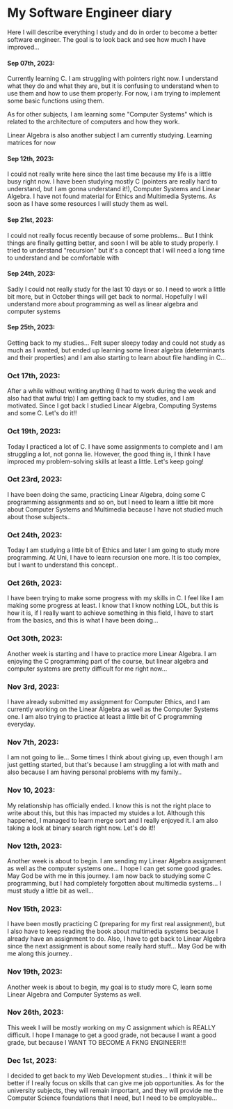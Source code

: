 # My Software Engineer diary

Here I will describe everything I study and do in order to become a better software engineer. The goal is to look back and see how much I have improved...



#### Sep 07th, 2023:

Currently learning C. I am struggling with pointers right now. I understand what they do and what they are, but it is confusing to understand when to use them and how to use them properly. For now, i am trying to implement some basic functions using them.

As for other subjects, I am learning some "Computer Systems" which is related to the architecture of computers and how they work.

Linear Algebra is also another subject I am currently studying. Learning matrices for now



#### Sep 12th, 2023:

I could not really write here since the last time because my life is  a little busy right now. I have been studying mostly C (pointers are really hard to understand, but I am gonna understand it!), Computer Systems and Linear Algebra. I have not found material for Ethics and Multimedia Systems. As soon as I have some resources I will study them as well. 



#### Sep 21st, 2023:

I could not really focus recently because of some problems... But I think things are finally getting better, and soon I will be able to study properly. I tried to understand "recursion" but it's a concept that I will need a long time to understand and be comfortable with



#### Sep 24th, 2023:

Sadly I could not really study for the last 10 days or so. I need to work a little bit more, but in October things will get back to normal. Hopefully I will understand more about programming as well as linear algebra and computer systems



#### Sep 25th, 2023:

Getting back to my studies... Felt super sleepy today and could not study as much as I wanted, but ended up learning some linear algebra (determinants and their properties) and I am also starting to learn about file handling in C...


### Oct 17th, 2023:

After a while without writing anything (I had to work during the week and also had that awful trip) I am getting back to my studies, and I am motivated. Since I got back I studied Linear Algebra, Computing Systems and some C. Let's do it!!


### Oct 19th, 2023:

Today I practiced a lot of C. I have some assignments to complete and I am struggling a lot, not gonna lie. However, the good thing is, I think I have improced my problem-solving skills at least a little. Let's keep going!


### Oct 23rd, 2023:

I have been doing the same, practicing Linear Algebra, doing some C programming assignments and so on, but I need to learn a little bit more about Computer Systems and Multimedia because I have not studied much about those subjects..


### Oct 24th, 2023:

Today I am studying a little bit of Ethics and later I am going to study more programming. At Uni, I have to learn recursion one more. It is too complex, but I want to understand this concept..


### Oct 26th, 2023:

I have been trying to make some progress with my skills in C. I feel like I am making some progress at least. I know that I know nothing LOL, but this is how it is, if I really want to achieve something in this field, I have to start from the basics, and this is what I have been doing...

### Oct 30th, 2023:

Another week is starting and I have to practice more Linear Algebra. I am enjoying the C programming part of the course, but linear algebra and computer systems are pretty difficult for me right now...

### Nov 3rd, 2023:

I have already submitted my assignment for Computer Ethics, and I am currently working on the Linear Algebra as well as the Computer Systems one. I am also trying to practice at least a little bit of C programming everyday.

### Nov 7th, 2023:

I am not going to lie... Some times I think about giving up, even though I am just getting started, but that's because I am struggling a lot with math and also because I am having personal problems with my family..

### Nov 10, 2023:

My relationship has officially ended. I know this is not the right place to write about this, but this has impacted my stuides a lot. Although this happened, I managed to learn merge sort and I really enjoyed it. I am also taking a look at binary search right now. Let's do it!!

### Nov 12th, 2023:

Another week is about to begin. I am sending my Linear Algebra assignment as well as the computer systems one... I hope I can get some good grades. May God be with me in this journey. I am now back to studying some C programming, but I had completely forgotten about multimedia systems... I must study a little bit as well...

### Nov 15th, 2023:

I have been mostly practicing C (preparing for my first real assignment), but I also have to keep reading the book about multimedia systems because I already have an assignment to do. Also, I have to get back to Linear Algebra since the next assignment is about some really hard stuff... May God be with me along this journey..

### Nov 19th, 2023:

Another week is about to begin, my goal is to study more C, learn some Linear Algebra and Computer Systems as well.

### Nov 26th, 2023:

This week I will be mostly working on my C assignment which is REALLY difficult. I hope I manage to get a good grade, not because I want a good grade, but because I WANT TO BECOME A FKNG ENGINEER!!!

### Dec 1st, 2023:

I decided to get back to my Web Development studies... I think it will be better if I really focus on skills that can give me job opportunities. As for the university subjects, they will remain important, and they will provide me the Computer Science foundations that I need, but I need to be employable...
